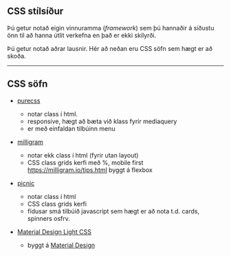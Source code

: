## CSS stílsíður

Þú getur notað eigin vinnuramma (_framework_) sem þú hannaðir á síðustu önn til að hanna útlit verkefna en það er ekki skilyrði. 

Þú getur notað aðrar lausnir. Hér að neðan eru CSS söfn sem hægt er að skoða. 

---

## CSS söfn

- [purecss](https://purecss.io/)
   - notar class í html. 
   - responsive, hægt að bæta við klass fyrir mediaquery
   - er með einfaldan tilbúinn menu
- [milligram](https://milligram.io/) 
   - notar ekk class í html (fyrir utan layout) 
   - CSS class grids kerfi með %, mobile first https://milligram.io/tips.html byggt á flexbox

- [picnic](https://picnicss.com/documentation)
   - notar class í html
   - CSS class grids kerfi
   - fídusar smá tilbúið javascript sem hægt er að nota t.d. cards, spinners osfrv.
- [Material Design Light CSS](https://getmdl.io/index.html)
   - byggt á [Material Design](https://material.io/)


